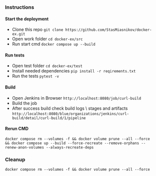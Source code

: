 ### Instructions

#### Start the deployment

* Clone this repo ```git clone https://github.com/StasMiasnikov/docker-ex.git```
* Open work folder ```cd docker-ex/src```
* Run start cmd ```docker compose up --build```

#### Run tests

* Open test folder ```cd docker-ex/test```
* Install needed dependencies ```pip install -r reqirements.txt```
* Run the tests ```pytest -v```

#### Build

* Open Jenkins in Browser ```http://localhost:8080/job/curl-build```
* Build the job
* After success build check build logs \ stages and
  artifacts ```http://localhost:8080/blue/organizations/jenkins/curl-build/detail/curl-build/1/pipeline```

#### Rerun CMD

```shell
docker compose rm --volumes -f && docker volume prune --all --force  && docker compose up --build --force-recreate --remove-orphans --renew-anon-volumes --always-recreate-deps
```

### Cleanup

```shell
docker compose rm --volumes -f && docker volume prune --all --force
```
